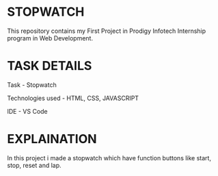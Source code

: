 <h1>STOPWATCH</h1>
<p>This repository contains my First Project in Prodigy Infotech Internship program in Web Development.</p>
<h1>TASK DETAILS</h1>
<p>Task - Stopwatch</p>
<p>Technologies used - HTML, CSS, JAVASCRIPT</p>
<p>IDE - VS Code</p>
<h1>EXPLAINATION</h1>
<p>In this project i made a stopwatch which have function buttons like start, stop, reset and lap.</p>